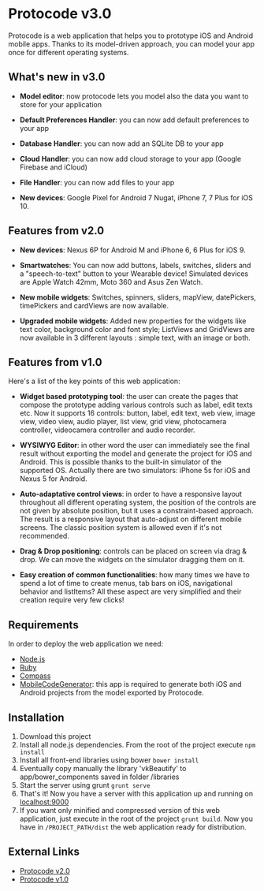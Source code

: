 # Protocode v3.0

Protocode is a web application that helps you to prototype iOS and Android mobile apps. Thanks to its model-driven approach, you can model your app once for different operating systems.
## What's new in v3.0 ##

* __Model editor__: now protocode lets you model also the data you want to store for your application

* __Default Preferences Handler__: you can now add default preferences to your app

* __Database Handler__: you can now add an SQLite DB to your app

* __Cloud Handler__: you can now add cloud storage to your app (Google Firebase and iCloud)

* __File Handler__: you can now add files to your app

* __New devices__: Google Pixel for Android 7 Nugat, iPhone 7, 7 Plus for iOS 10.

## Features from v2.0 ##

* __New devices__: Nexus 6P for Android M and iPhone 6, 6 Plus for iOS 9.

* __Smartwatches__: You can now add buttons, labels, switches, sliders and a "speech-to-text" button to your Wearable device! Simulated devices are Apple Watch 42mm, Moto 360 and Asus Zen Watch.

* __New mobile widgets__: Switches, spinners, sliders, mapView, datePickers, timePickers and cardViews are now available.

* __Upgraded mobile widgets__: Added new properties for the widgets like text color, background color and font style; ListViews and GridViews are now available in 3 different layouts : simple text, with an image or both.

## Features from v1.0 ##
Here's a list of the key points of this web application:

* __Widget based prototyping tool__: the user can create the pages that compose the prototype adding various controls such as label, edit texts etc. Now it supports 16 controls: button, label, edit text, web view, image view, video view, audio player, list view, grid view, photocamera controller, videocamera controller and audio recorder.

* __WYSIWYG Editor__: in other word the user can immediately see the final result without exporting the model and generate the project for iOS and Android. This is possible thanks to the built-in simulator of the supported OS. Actually there are two simulators: iPhone 5s for iOS and Nexus 5 for Android.

* __Auto-adaptative control views__: in order to have a responsive layout throughout all different operating system, the position of the controls are not given by absolute position, but it uses a constraint-based approach. The result is a responsive layout that auto-adjust on different mobile screens. The classic position system is allowed even if it's not recommended.

* __Drag & Drop positioning__: controls can be placed on screen via drag & drop. We can move the widgets on the simulator dragging them on it.

* __Easy creation of common functionalities__: how many times we have to spend a lot of time to create menus, tab bars on iOS, navigational behavior and listItems? All these aspect are very simplified and their creation require very few clicks!

## Requirements ##

In order to deploy the web application we need:

* [Node.js](http://nodejs.org/)
* [Ruby](https://www.ruby-lang.org/)
* [Compass](http://compass-style.org/)
* [MobileCodeGenerator](https://github.com/alessioros/mobilecodegenerator3): this app is required to generate both iOS and Android projects from the model exported by Protocode.

## Installation ##

1. Download this project
2. Install all node.js dependencies. From the root of the project execute `npm install`
3. Install all front-end libraries using bower `bower install`
4. Eventually copy manually the library 'vkBeautify' to app/bower_components saved in folder /libraries
5. Start the server using grunt `grunt serve`
6. That's it! Now you have a server with this application up and running on [localhost:9000](http://localhost:9000)
7. If you want only minified and compressed version of this web application, just execute in the root of the project `grunt build`. Now you have in `/PROJECT_PATH/dist` the web application ready for distribution.

## External Links ##
* [Protocode v2.0](https://github.com/aldopolimi/protocode/)
* [Protocode v1.0](https://github.com/deib-polimi/protocode/)

